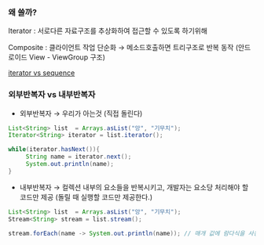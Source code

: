 ### 왜 쓸까?

Iterator : 서로다른 자료구조를 추상화하여 접근할 수 있도록 하기위해

Composite : 클라이언트 작업 단순화 → 메소드호출하면 트리구조로 반복 동작
(안드로이드 View - ViewGroup 구조)

[iterator vs sequence](https://www.notion.so/Iterator-vs-Sequence-47824e7667ab4258a7c048d7a32316ca)

### 외부반복자 vs 내부반복자

- 외부반복자 → 우리가 아는것 
(직접 돌린다)

```java
List<String> list  = Arrays.asList("앙", "기무치");
Iterator<String> iterator = list.iterator();

while(iterator.hasNext()){
     String name = iterator.next();
     System.out.println(name);
}
```

- 내부반복자 → 컬렉션 내부의 요소들을 반복시키고, 개발자는 요소당 처리해야 할 코드만 제공 
(돌릴 때 실행할 코드만 제공한다.)

```java
List<String> list  = Arrays.asList("앙", "기무치");
Stream<String> stream = list.stream();

stream.forEach(name -> System.out.println(name)); // 매개 값에 람다식을 사용
```
